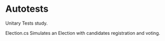 # Autotests
Unitary Tests study.

Election.cs Simulates an Election with candidates registration and voting.
